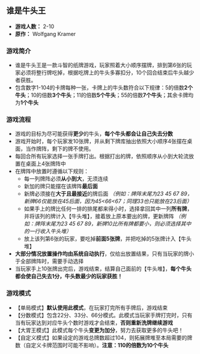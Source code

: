 ## 谁是牛头王

- **游戏人数：** 2-10
- **原作：** Wolfgang Kramer

### 游戏简介
- 谁是牛头王是一款斗智的纸牌游戏，玩家照着大小顺序摆牌，排到第6张的玩家必须将整行牌吃掉，根据吃牌上的牛头多寡扣分，10个回合结束后牛头越少者获胜。
- 包含数字1-104的卡牌每种一张，卡牌上的牛头数符合以下规律：5的倍数**2个牛头**；10的倍数**3个牛头**；11的倍数**5个牛头**；55的倍数**7个牛头**；其余卡牌均为**1个牛头**

### 游戏流程
- 游戏的目标为尽可能获得**更少**的牛头，**每个牛头都会让自己失去分数**
- 游戏开始时，每个玩家发10张牌，并从剩下牌库抽出依照大小顺序4张摆在桌面，当作牌阵，剩下的牌不使用。
- 每回合所有玩家选择一张手牌打出。根据打出的牌，依照顺序从小到大轮流放置在桌面上4张牌阵中
- 在牌阵中放置时遵循以下规则：
    + 每一列牌阵必须**从小到大**，无须连续
    + 新加的牌只能摆在该牌阵**最后面**
    + 新牌必须接在**大于且最接近**的牌后面 *（例如：牌阵末尾为23 45 67 89，新牌66仅能放在45后面，因为45<66<67；同理33也只能放在23后面）*
    + 如果手上的牌比任何一排的排尾都来得小时，选择拿回其中一列**所有牌**，并将该列的牌计入【牛头堆】，接着放上原本要出的牌，更新牌阵 *（例如：牌阵末尾为23 45 67 89，新牌10比所有牌都要小，则必须选择其中的一行收入牛头堆）*
    + 放上该列第6张的玩家，要吃掉**前面5张牌**，并把吃掉的5张牌计入【牛头堆】
- **大部分情况放置操作均由系统自动执行**，仅给出放置结果，只有当玩家的牌小于全部牌阵时，需要手动选择
- 当玩家手上10张牌出完后，游戏结束，结算自己面前的【牛头堆】，**每个牛头都会使自己失去1分，牛头数最少的玩家获胜！**

### 游戏模式
- 【单局模式】**默认使用此模式**，在玩家打完所有手牌后，游戏结束
- 【分数模式】包含22分、33分、66分模式。此模式当玩家手牌打完时，只有当有玩家达到对应牛头个数时游戏才会结束，**否则重新洗牌继续游戏**
- 【大胃王模式】此模式每个牛头**变更为加分**，努力去获取更多的牛头吧！
- 【自定义模式】如果设定的游戏总牌数超过104，则拓展牌堆至本局需要的牌数（自定义卡牌范围时可能不影响）。**注意：110的倍数为10个牛头** 
